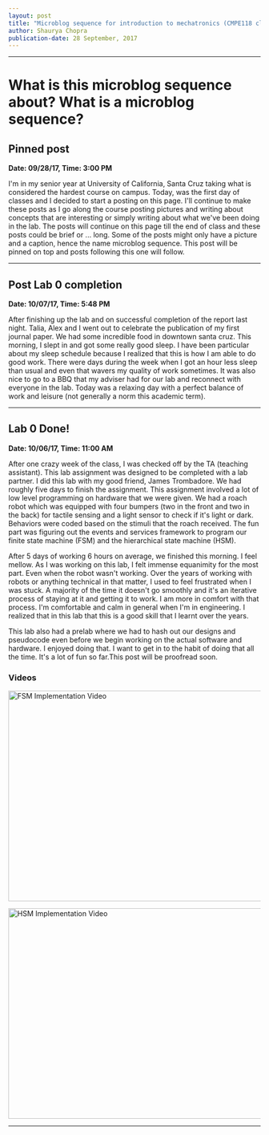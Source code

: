 ```yaml
---
layout: post
title: "Microblog sequence for introduction to mechatronics (CMPE118 class) at UCSC"
author: Shaurya Chopra
publication-date: 28 September, 2017
---
```


---
# What is this microblog sequence about? What is a microblog sequence?

## Pinned post
**Date: 09/28/17, Time: 3:00 PM**

I'm in my senior year at University of California, Santa Cruz taking
what is considered the hardest course on campus. Today, was the first
day of classes and I decided to start a posting on this page. I'll
continue to make these posts as I go along the course posting
pictures and writing about concepts that are interesting
or simply writing about what we've been doing in the lab. The posts
will continue on this page till the end of class and these posts could
be brief or ... long. Some of the posts might only have a picture and
a caption, hence the name microblog sequence. This post will be pinned
on top and posts following this one will follow. 

---

## Post Lab 0 completion
**Date: 10/07/17, Time: 5:48 PM**

After finishing up the lab and on successful completion of the report
last night. Talia, Alex and I went out to celebrate the publication of
my first journal paper. We had some incredible food in downtown santa
cruz. This morning, I slept in and got some really good sleep. I have
been particular about my sleep schedule because I realized that this
is how I am able to do good work. There were days during the week when
I got an hour less sleep than usual and even that wavers my quality of
work sometimes. It was also nice to go to a BBQ that my adviser had
for our lab and reconnect with everyone in the lab. Today was a
relaxing day with a perfect balance of work and leisure (not generally
a norm this academic term).

---
## Lab 0 Done!
**Date: 10/06/17, Time: 11:00 AM**

After one crazy week of the class, I was checked off by the TA (teaching
assistant). This lab assignment was designed to be completed with a lab partner.
I did this lab with my good friend, James Trombadore. We had roughly five days
to finish the assignment. This assignment involved a lot of low level
programming on hardware that we were given. We had a roach robot which was
equipped with four bumpers (two in the front and two in the back) for tactile
sensing and a light sensor to check if it's light or dark. Behaviors were coded
based on the stimuli that the roach received. The fun part was figuring out the
events and services framework to program our finite state machine (FSM) and the
hierarchical state machine (HSM). 

After 5 days of working 6 hours on average, we
finished this morning. I feel mellow. As I was working on this lab, I felt
immense equanimity for the most part. Even when the robot wasn't working. Over
the years of working with robots or anything technical in that matter, I used to
feel frustrated when I was stuck. A majority of the time it doesn't go smoothly
and it's an iterative process of staying at it and getting it to work. I am more
in comfort with that process. I'm comfortable and calm in general when I'm in
engineering. I realized that in this lab that this is a good skill that I learnt
over the years. 

This lab also had a prelab where we had to hash out our designs and pseudocode
even before we begin working on the actual software and hardware. I enjoyed
doing that. I want to get in to the habit of doing that all the time. It's a lot
of fun so far.This post 
will be proofread soon. 


### Videos
<a href="http://www.youtube.com/watch?feature=player_embedded&v=_fviaEYPr7E
" target="_blank"><img src="http://img.youtube.com/vi/_fviaEYPr7E/0.jpg" 
alt="FSM Implementation Video" width="700" height="420" border="0" /></a>

<a href="http://www.youtube.com/watch?feature=player_embedded&v=Fck8WLQOpmU
" target="_blank"><img src="http://img.youtube.com/vi/Fck8WLQOpmU/0.jpg" 
alt="HSM Implementation Video" width="700" height="420" border="0" /></a>


---
